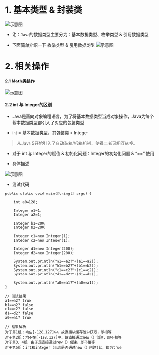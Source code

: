 # 1. 基本类型 & 封装类
![示意图](http://upload-images.jianshu.io/upload_images/944365-362301d1adaebcf4.png?imageMogr2/auto-orient/strip%7CimageView2/2/w/1240)


- 注：`Java`的数据类型主要分为：基本数据类型、枚举类型 & 引用数据类型

- 下面简单介绍一下 枚举类型 & 引用数据类型
![示意图](http://upload-images.jianshu.io/upload_images/944365-3d45fe8c0fc0b03d.png?imageMogr2/auto-orient/strip%7CimageView2/2/w/1240)

# 2. 相关操作
#### 2.1 Math类操作
![示意图](http://upload-images.jianshu.io/upload_images/944365-2aeb099a848f692b.png?imageMogr2/auto-orient/strip%7CimageView2/2/w/1240)


#### 2.2 int 与 Integer的区别
- Java是面向对象编程语言，为了将基本数据类型当成对象操作，Java为每个基本数据类型都引入了对应的包装类型

- int = 基本数据类型，其包装类 = Integer
>从Java 5开始引入了自动装箱/拆箱机制，使得二者可相互转换。

- 对于 int 与 Integer的赋值 & 初始化问题：Integer的初始化问题 &  “==” 使用

- 具体描述

![示意图](http://upload-images.jianshu.io/upload_images/944365-b7649966dd3ffb5b.png?imageMogr2/auto-orient/strip%7CimageView2/2/w/1240)



- 测试代码

```
public static void main(String[] args) { 

    int a0=128;

    Integer a1=1; 
    Integer a2=1; 
 
    Integer b1=200; 
    Integer b2=200; 
 
    Integer c1=new Integer(1); 
    Integer c2=new Integer(1); 
 
    Integer d1=new Integer(200); 
    Integer d2=new Integer(200); 
    
    System.out.println("a1==a2?"+(a1==a2)); 
    System.out.println("b1==b2?"+(b1==b2)); 
    System.out.println("c1==c2?"+(c1==c2)); 
    System.out.println("d1==d2?"+(d1==d2)); 
    
    System.out.println("a0==a1?"+(a0==a1)); 
}

// 测试结果
a1==a2? true 
b1==b2? false 
c1==c2? false 
d1==d2? false
a0==a1? true

// 结果解析
对于第1组：均在[-128,127]中，故直接从缓存池中获取，即相等
对于第2组：均不在[-128,127]中，故直接通过new（）创建，即不相等
对于第3、4组：由于是直接通过new（）创建，即不相等
对于第5组：int和integer（无论是否通过new（）创建)比，都为true

```